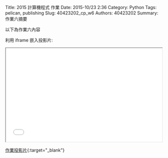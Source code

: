Title: 2015 計算機程式 作業
Date: 2015-10/23 2:36
Category: Python
Tags: pelican, publishing
Slug: 40423202_cp_w6
Authors: 40423202
Summary: 作業六摘要

以下為作業六內容

利用 iframe 嵌入投影片:

<iframe src="40423202_cp_w6_p.html" width="500" height="300"></iframe>

[作業投影片](40423202_cp_w6_p.html){:target="_blank"}